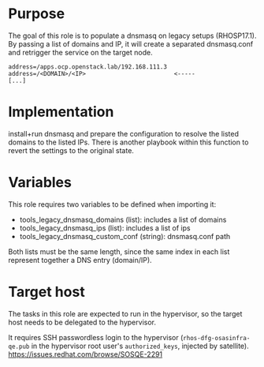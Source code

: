 # Purpose
The goal of this role is to populate a dnsmasq on legacy setups (RHOSP17.1). By passing a list of domains and IP, it will create a separated dnsmasq.conf and retrigger the service on the target node.

```
address=/apps.ocp.openstack.lab/192.168.111.3
address=/<DOMAIN>/<IP>                         <-----
[...]
```

# Implementation
install+run dnsmasq and prepare the configuration to resolve the listed domains to the listed IPs.
There is another playbook within this function to revert the settings to the original state.

# Variables
This role requires two variables to be defined when importing it:

- tools_legacy_dnsmasq_domains (list): includes a list of domains
- tools_legacy_dnsmasq_ips (list): includes a list of ips
- tools_legacy_dnsmasq_custom_conf (string): dnsmasq.conf path

Both lists must be the same length, since the same index in each list represent together a DNS entry (domain/IP).

# Target host
The tasks in this role are expected to run in the hypervisor, so the target host needs to be delegated to the hypervisor.

It requires SSH passwordless login to the hypervisor (`rhos-dfg-osasinfra-qe.pub` in the hypervisor root user's `authorized_keys`,
injected by satellite).
https://issues.redhat.com/browse/SOSQE-2291
